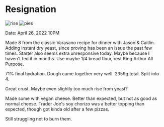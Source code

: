 # Resignation

![rise](/images/2022-04-26/rise.jpeg)
![pies](/images/2022-04-26/pies.jpeg)

Date: April 26, 2022 10PM

Made 8 from the classic Varasano recipe for dinner with Jason & Caitlin. Adding instant dry yeast, since proving has been an issue the past few times. Starter also seems extra unresponsive today. Maybe because I haven't fed it in months. Use maybe 1/4 bread flour, rest King Arthur All Purpose.

71% final hydration. Dough came together very well. 2359g total. Split into 4.

Great crust. Maybe even slightly too much rise from yeast?

Made some with vegan cheese. Better than expected, but not as good as normal cheese. Trader Joe's soy chorizo was a better topping than expected, though got kinda old after a few pizzas.

Still struggling not to burn them.
